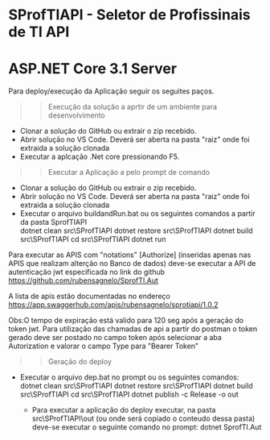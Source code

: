 # SProfTIAPI - Seletor de Profissinais de TI API
# ASP.NET Core 3.1 Server

Para deploy/execução da Aplicação seguir os seguites paços.

>> Execução da solução a aprtir de um ambiente para desenvolvimento
- Clonar a solução do GitHub ou extrair o zip recebido.
- Abrir solução no VS Code. Deverá ser aberta na pasta "raiz" onde foi extraida a solução clonada
- Executar a aplcação .Net core pressionando F5.

>> Executar a Aplicação a pelo prompt de comando
- Clonar a solução do GitHub ou extrair o zip recebido.
- Abrir solução no VS Code. Deverá ser aberta na pasta "raiz" onde foi extraida a solução clonada
- Executar o arquivo buildandRun.bat ou os seguintes comandos a partir da pasta SprofTIAPI\
dotnet clean  src\SProfTIAPI
dotnet restore src\SProfTIAPI 
dotnet build src\SProfTIAPI
cd src\SProfTIAPI
dotnet run

Para executar as APIS com "notations" [Authorize] (inseridas apenas nas APIS que realizam alterção no Banco de dados) deve-se executar a API de autenticação jwt especificada no link do github https://github.com/rubensagnelo/SprofTI.Aut 

A lista de apis estão documentadas no endereço https://app.swaggerhub.com/apis/rubensagnelo/sprotiapi/1.0.2

Obs:O tempo de expiração está valido para 120 seg após a geração do token jwt. 
Para utilização das chamadas de api a partir do postman o token gerado deve ser postado no campo token após selecionar a aba Autorization e valorar o campo Type para "Bearer Token"

>> Geração do deploy
- Executar o arquivo dep.bat no prompt ou os seguintes comandos:
    dotnet clean  src\SProfTIAPI
    dotnet restore src\SProfTIAPI
    dotnet build src\SProfTIAPI
    cd src\SProfTIAPI
    dotnet publish -c Release -o out

    - Para executar a aplicação do deploy executar, na pasta src\SProfTIAPI\out (ou onde será copiado o conteudo dessa pasta) deve-se executar o seguinte comando no prompt: 
    dotnet SprofTI.Aut

